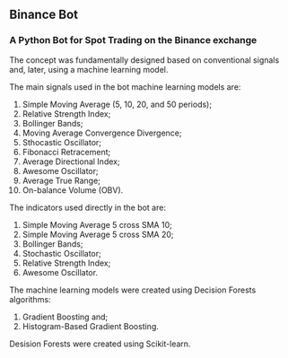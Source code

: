 ## Binance Bot

### A Python Bot for Spot Trading on the Binance exchange

The concept was fundamentally designed based on conventional signals and, later, using a machine learning model.

The main signals used in the bot machine learning models are:
1. Simple Moving Average (5, 10, 20, and 50 periods);
2. Relative Strength Index;
3. Bollinger Bands;
4. Moving Average Convergence Divergence;
5. Sthocastic Oscillator;
6. Fibonacci Retracement;
7. Average Directional Index;
8. Awesome Oscillator;
9. Average True Range;
10. On-balance Volume (OBV).

The indicators used directly in the bot are:
1. Simple Moving Average 5 cross SMA 10;
2. Simple Moving Average 5 cross SMA 20;
3. Bollinger Bands;
4. Stochastic Oscillator;
5. Relative Strength Index;
6. Awesome Oscillator.

The machine learning models were created using Decision Forests algorithms:
1. Gradient Boosting and;
2. Histogram-Based Gradient Boosting.

Desision Forests were created using Scikit-learn.
